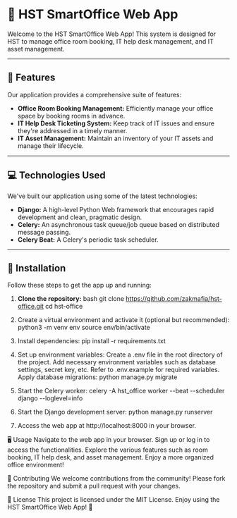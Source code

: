 # 🏢 **HST SmartOffice Web App**

Welcome to the HST SmartOffice Web App! This system is designed for HST to manage office room booking, IT help desk management, and IT asset management.

---

## 🌟 **Features**

Our application provides a comprehensive suite of features:

- **Office Room Booking Management:** Efficiently manage your office space by booking rooms in advance.
- **IT Help Desk Ticketing System:** Keep track of IT issues and ensure they're addressed in a timely manner.
- **IT Asset Management:** Maintain an inventory of your IT assets and manage their lifecycle.

---

## 💻 **Technologies Used**

We've built our application using some of the latest technologies:

- **Django:** A high-level Python Web framework that encourages rapid development and clean, pragmatic design.
- **Celery:** An asynchronous task queue/job queue based on distributed message passing.
- **Celery Beat:** A Celery's periodic task scheduler.

---

## 🔧 **Installation**

Follow these steps to get the app up and running:

1. **Clone the repository:**
bash
git clone https://github.com/zakmafia/hst-office.git
cd hst-office

2. Create a virtual environment and activate it (optional but recommended):
python3 -m venv env
source env/bin/activate

3. Install dependencies:
pip install -r requirements.txt

4. Set up environment variables: Create a .env file in the root directory of the project. Add necessary environment variables such as database settings, secret key, etc. Refer to .env.example for required variables.
Apply database migrations:
python manage.py migrate

5. Start the Celery worker:
celery -A hst_office worker --beat --scheduler django --loglevel=info

6. Start the Django development server:
python manage.py runserver

7. Access the web app at http://localhost:8000 in your browser.

🖥️ Usage
Navigate to the web app in your browser. Sign up or log in to access the functionalities. Explore the various features such as room booking, IT help desk, and asset management. Enjoy a more organized office environment!

🤝 Contributing
We welcome contributions from the community! Please fork the repository and submit a pull request with your changes.

📄 License
This project is licensed under the MIT License. Enjoy using the HST SmartOffice Web App! 🎉

